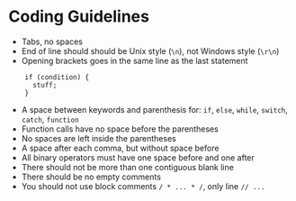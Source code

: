 # Coding Guidelines

- Tabs, no spaces
- End of line should should be Unix style (`\n`), not Windows style (`\r\n`)
- Opening brackets goes in the same line as the last statement
```
    if (condition) {
      stuff;
    }
```
- A space between keywords and parenthesis for: `if`, `else`, `while`, `switch`, `catch`, `function`
- Function calls have no space before the parentheses
- No spaces are left inside the parentheses
- A space after each comma, but without space before
- All binary operators must have one space before and one after
- There should not be more than one contiguous blank line
- There should be no empty comments
- You should not use block comments `/ * ... * /`, only line `// ...`
